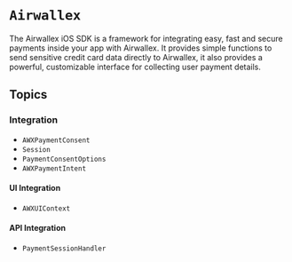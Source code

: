 # ``Airwallex``

The Airwallex iOS SDK is a framework for integrating easy, fast and secure payments inside your app with Airwallex. It provides simple functions to send sensitive credit card data directly to Airwallex, it also provides a powerful, customizable interface for collecting user payment details.


## Topics


### Integration

- ``AWXPaymentConsent``
- ``Session``
- ``PaymentConsentOptions``
- ``AWXPaymentIntent``

#### UI Integration
- ``AWXUIContext``
#### API Integration
- ``PaymentSessionHandler``